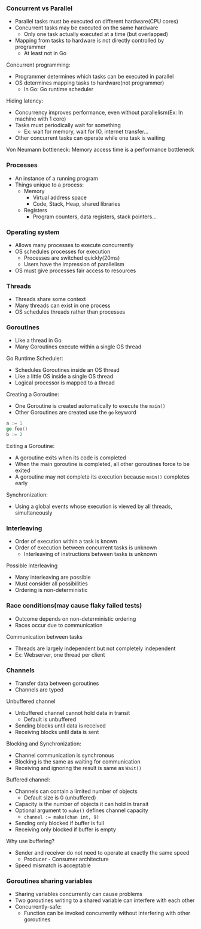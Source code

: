 ### Concurrent vs Parallel
- Parallel tasks must be executed on different hardware(CPU cores)
- Concurrent tasks may be executed on the same hardware
  - Only one task actually executed at a time (but overlapped)
- Mapping from tasks to hardware is not directly controlled by programmer
  - At least not in Go

Concurrent programming:
- Programmer determines which tasks can be executed in parallel
- OS determines mapping tasks to hardware(not programmer)
  - In Go: Go runtime scheduler

Hiding latency:
- Concurrency improves performance, even without parallelism(Ex: In machine with 1 core)
- Tasks must periodically wait for something
  - Ex: wait for memory, wait for IO, internet transfer...
- Other concurrent tasks can operate while one task is waiting

Von Neumann bottleneck: Memory access time is a performance bottleneck

### Processes
- An instance of a running program
- Things unique to a process:
  - Memory
    - Virtual address space
    - Code, Stack, Heap, shared libraries
  - Registers
    - Program counters, data registers, stack pointers...

### Operating system
- Allows many processes to execute concurrently
- OS schedules processes for execution
  - Processes are switched quickly(20ms)
  - Users have the impression of parallelism
- OS must give processes fair access to resources

### Threads
- Threads share some context
- Many threads can exist in one process
- OS schedules threads rather than processes

### Goroutines
- Like a thread in Go
- Many Goroutines execute within a single OS thread

Go Runtime Scheduler:
- Schedules Goroutines inside an OS thread
- Like a little OS inside a single OS thread
- Logical processor is mapped to a thread

Creating a Goroutine:
- One Goroutine is created automatically to execute the `main()`
- Other Goroutines are created use the `go` keyword
```go
a := 1
go foo()
b := 2
```

Exiting a Goroutine:
- A goroutine exits when its code is completed
- When the main goroutine is completed, all other goroutines force to be exited
- A goroutine may not complete its execution because `main()` completes early

Synchronization:
- Using a global events whose execution is viewed by all threads, simultaneously

### Interleaving
- Order of execution within a task is known
- Order of execution between concurrent tasks is unknown
  - Interleaving of instructions between tasks is unknown

Possible interleaving
- Many interleaving are possible
- Must consider all possibilities
- Ordering is non-deterministic

### Race conditions(may cause flaky failed tests)
- Outcome depends on non-deterministic ordering
- Races occur due to communication

Communication between tasks
- Threads are largely independent but not completely independent
- Ex: Webserver, one thread per client

### Channels
- Transfer data between goroutines
- Channels are typed

Unbuffered channel
- Unbuffered channel cannot hold data in transit
  - Default is unbuffered
- Sending blocks until data is received
- Receiving blocks until data is sent

Blocking and Synchronization:
- Channel communication is synchronous
- Blocking is the same as waiting for communication
- Receiving and ignoring the result is same as `Wait()`

Buffered channel:
- Channels can contain a limited number of objects
  - Default size is 0 (unbuffered)
- Capacity is the number of objects it can hold in transit
- Optional argument to `make()` defines channel capacity
  - `channel := make(chan int, 9)`
- Sending only blocked if buffer is full
- Receiving only blocked if buffer is empty

Why use buffering?
- Sender and receiver do not need to operate at exactly the same speed
  - Producer - Consumer architecture
- Speed mismatch is acceptable

### Goroutines sharing variables
- Sharing variables concurrently can cause problems
- Two goroutines writing to a shared variable can interfere with each other
- Concurrently-safe:
  - Function can be invoked concurrently without interfering with other goroutines
